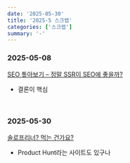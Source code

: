 ```yaml
---
date: '2025-05-30'
title: '2025-5 스크랩'
categories: ['스크랩']
summary: '-'
---
```


### 2025-05-08

[SEO 톺아보기 – 정말 SSR이 SEO에 좋을까?](https://tech.hancom.com/2024-07-26-ssr-seo/)

- 결론이 핵심

<br/>

### 2025-05-30

[솔로프리너? 먹는 건가요?](https://yozm.wishket.com/magazine/detail/2593/)

- Product Hunt라는 사이트도 있구나

